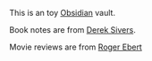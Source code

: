 This is an toy [Obsidian](https://obsidian.md/) vault.

Book notes are from [Derek Sivers](https://sive.rs/book).

Movie reviews are from [Roger Ebert](https://www.rogerebert.com/reviews)


